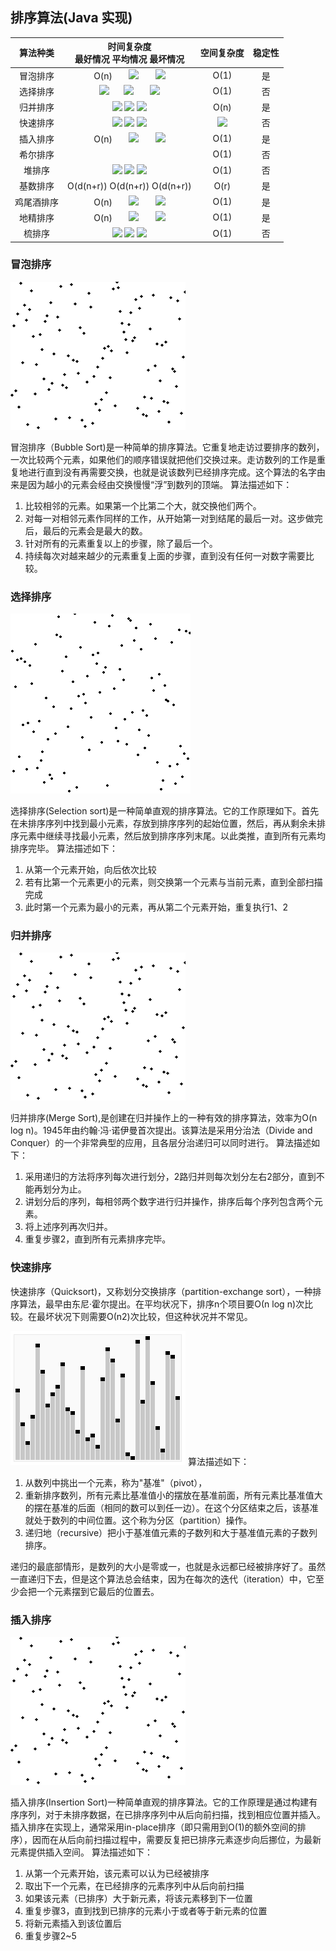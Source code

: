排序算法(Java 实现)
-------------
| 算法种类|时间复杂度<br>最好情况 平均情况 最坏情况 |空间复杂度| 稳定性|
|:------:|:-----:|:------:|:---:|
|冒泡排序|O(n) &nbsp; &nbsp; &nbsp; <img src="http://www.forkosh.com/mathtex.cgi?O($n^2$)"> &nbsp; &nbsp; &nbsp;  <img src="http://www.forkosh.com/mathtex.cgi?O($n^2$)">|O(1)|是|
|选择排序| <img src="http://www.forkosh.com/mathtex.cgi?O($n^2$)">&nbsp; &nbsp; &nbsp;  <img src="http://www.forkosh.com/mathtex.cgi?O($n^2$)"> &nbsp; &nbsp; &nbsp;  <img src="http://www.forkosh.com/mathtex.cgi?O($n^2$)">|O(1)|否|
|归并排序|<img src="http://www.forkosh.com/mathtex.cgi?O($n\log_2n)$"> <img src="http://www.forkosh.com/mathtex.cgi?O($n\log_2n)$"> <img src="http://www.forkosh.com/mathtex.cgi?O($n\log_2n)$">|O(n)|是|
|快速排序|<img src="http://www.forkosh.com/mathtex.cgi?O($n\log_2n)$"> <img src="http://www.forkosh.com/mathtex.cgi?O($n\log_2n)$">  <img src="http://www.forkosh.com/mathtex.cgi?O($n^2$)">|<img src="http://www.forkosh.com/mathtex.cgi?O($log_2n)$">|否|
|插入排序|O(n) &nbsp; &nbsp; &nbsp;  <img src="http://www.forkosh.com/mathtex.cgi?O($n^2$)"> &nbsp; &nbsp; &nbsp;  <img src="http://www.forkosh.com/mathtex.cgi?O($n^2$)">|O(1)|是|
|希尔排序||O(1)|否|
|堆排序|<img src="http://www.forkosh.com/mathtex.cgi?O($n\log_2n)$"> <img src="http://www.forkosh.com/mathtex.cgi?O($n\log_2n)$"> <img src="http://www.forkosh.com/mathtex.cgi?O($n\log_2n)$">|O(1)|否|
|基数排序|O(d(n+r)) O(d(n+r)) O(d(n+r))|O(r)|是|
|鸡尾酒排序 |O(n) &nbsp; &nbsp; &nbsp;  <img src="http://www.forkosh.com/mathtex.cgi?O($n^2$)"> &nbsp; &nbsp; &nbsp; <img src="http://www.forkosh.com/mathtex.cgi?O($n^2$)">|O(1)|是|
|地精排序|O(n) &nbsp; &nbsp; &nbsp;  <img src="http://www.forkosh.com/mathtex.cgi?O($n^2$)"> &nbsp; &nbsp; &nbsp; <img src="http://www.forkosh.com/mathtex.cgi?O($n^2$)">|O(1)|是|
|梳排序|<img src="http://www.forkosh.com/mathtex.cgi?O($n^2$)"> <img src="http://www.forkosh.com/mathtex.cgi?O($n^2/2^p)$">  <img src="http://www.forkosh.com/mathtex.cgi?O($n^2$)">|O(1)|否|

### 冒泡排序
![BubbleSort](animation/Bubble_sort_animation.gif)


 冒泡排序（Bubble Sort)是一种简单的排序算法。它重复地走访过要排序的数列，一次比较两个元素，如果他们的顺序错误就把他们交换过来。走访数列的工作是重复地进行直到没有再需要交换，也就是说该数列已经排序完成。这个算法的名字由来是因为越小的元素会经由交换慢慢“浮”到数列的顶端。
算法描述如下：
1. 比较相邻的元素。如果第一个比第二个大，就交换他们两个。
2. 对每一对相邻元素作同样的工作，从开始第一对到结尾的最后一对。这步做完后，最后的元素会是最大的数。
3. 针对所有的元素重复以上的步骤，除了最后一个。
4. 持续每次对越来越少的元素重复上面的步骤，直到没有任何一对数字需要比较。

### 选择排序
![SelectionSort](animation/Selection_sort_animation.gif)

选择排序(Selection sort)是一种简单直观的排序算法。它的工作原理如下。首先在未排序序列中找到最小元素，存放到排序序列的起始位置，然后，再从剩余未排序元素中继续寻找最小元素，然后放到排序序列末尾。以此类推，直到所有元素均排序完毕。
算法描述如下：
1. 从第一个元素开始，向后依次比较
2. 若有比第一个元素更小的元素，则交换第一个元素与当前元素，直到全部扫描完成
3. 此时第一个元素为最小的元素，再从第二个元素开始，重复执行1、2

### 归并排序
![MergeSort](animation/Merge_sort_animation2.gif)

归并排序(Merge Sort),是创建在归并操作上的一种有效的排序算法，效率为O(n log n)。1945年由约翰·冯·诺伊曼首次提出。该算法是采用分治法（Divide and Conquer）的一个非常典型的应用，且各层分治递归可以同时进行。
算法描述如下：
1. 采用递归的方法将序列每次进行划分，2路归并则每次划分左右2部分，直到不能再划分为止。
2. 讲划分后的序列，每相邻两个数字进行归并操作，排序后每个序列包含两个元素。
3. 将上述序列再次归并。
4. 重复步骤2，直到所有元素排序完毕。

### 快速排序
快速排序（Quicksort)，又称划分交换排序（partition-exchange sort），一种排序算法，最早由东尼·霍尔提出。在平均状况下，排序n个项目要Ο(n log n)次比较。在最坏状况下则需要Ο(n2)次比较，但这种状况并不常见。

![QuickSort](animation/Sorting_quicksort_anim.gif)
算法描述如下：
1. 从数列中挑出一个元素，称为"基准"（pivot），
2. 重新排序数列，所有元素比基准值小的摆放在基准前面，所有元素比基准值大的摆在基准的后面（相同的数可以到任一边）。在这个分区结束之后，该基准就处于数列的中间位置。这个称为分区（partition）操作。
3. 递归地（recursive）把小于基准值元素的子数列和大于基准值元素的子数列排序。

递归的最底部情形，是数列的大小是零或一，也就是永远都已经被排序好了。虽然一直递归下去，但是这个算法总会结束，因为在每次的迭代（iteration）中，它至少会把一个元素摆到它最后的位置去。

### 插入排序
![InsertSort](animation/Insertion_sort_animation.gif)

插入排序(Insertion Sort)一种简单直观的排序算法。它的工作原理是通过构建有序序列，对于未排序数据，在已排序序列中从后向前扫描，找到相应位置并插入。插入排序在实现上，通常采用in-place排序（即只需用到O(1)的额外空间的排序），因而在从后向前扫描过程中，需要反复把已排序元素逐步向后挪位，为最新元素提供插入空间。
算法描述如下：
1. 从第一个元素开始，该元素可以认为已经被排序
2. 取出下一个元素，在已经排序的元素序列中从后向前扫描
3. 如果该元素（已排序）大于新元素，将该元素移到下一位置
4. 重复步骤3，直到找到已排序的元素小于或者等于新元素的位置
5. 将新元素插入到该位置后
6. 重复步骤2~5
